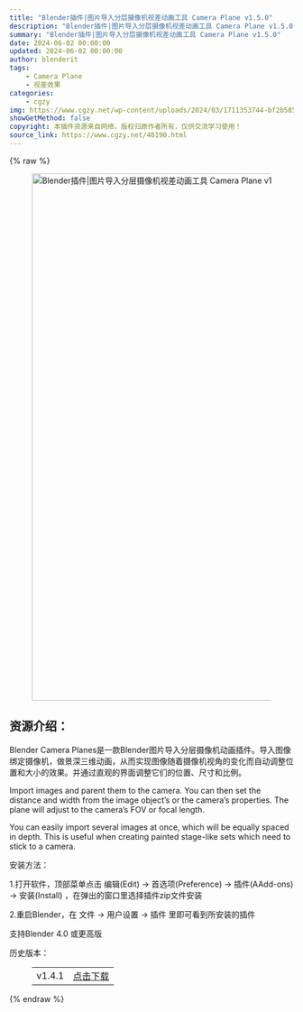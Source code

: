 ```yaml
---
title: "Blender插件|图片导入分层摄像机视差动画工具 Camera Plane v1.5.0"
description: "Blender插件|图片导入分层摄像机视差动画工具 Camera Plane v1.5.0"
summary: "Blender插件|图片导入分层摄像机视差动画工具 Camera Plane v1.5.0"
date: 2024-06-02 00:00:00
updated: 2024-06-02 00:00:00
author: blenderit
tags: 
    - Camera Plane
    - 视差效果
categories:
    - cgzy
img: https://www.cgzy.net/wp-content/uploads/2024/03/1711353744-bf2b585aaeb7a04.webp
showGetMethod: false
copyright: 本插件资源来自网络，版权归原作者所有，仅供交流学习使用！
source_link: https://www.cgzy.net/40190.html
---
```


{% raw %}
<div class="wp-block-image is-style-border-round-and-with-shadow">
<figure class="aligncenter size-full"><img fetchpriority="high" decoding="async" width="1337" height="935" src="https://www.cgzy.net/wp-content/uploads/2024/03/1711353512-06c52ebd44b7ab8.webp" class="wp-image-40191" title="Blender插件|图片导入分层摄像机视差动画工具 Camera Plane v1.5.0" alt="Blender插件|图片导入分层摄像机视差动画工具 Camera Plane v1.5.0"></figure></div><div class="wp-block-pandastudio-title"><div class="title_style_01"><h2 id="h2-0">资源介绍：</h2></div></div><p class="is-style-text-indent-2em">Blender Camera Planes是一款Blender图片导入分层摄像机动画插件。导入图像绑定摄像机，做景深三维动画，从而实现图像随着摄像机视角的变化而自动调整位置和大小的效果。并通过直观的界面调整它们的位置、尺寸和比例。</p><p>Import images and parent them to the camera. You can then set the distance and width from the image object’s or the camera’s properties. The plane will adjust to the camera’s FOV or focal length.</p><p>You can easily import several images at once, which will be equally spaced in depth. This is useful when creating painted stage-like sets which need to stick to a camera.</p><div class="wp-block-pandastudio-title"><div class="title_style_01"><p>安装方法：</p></div></div><p>1.打开软件，顶部菜单点击 编辑(Edit) → 首选项(Preference) → 插件(AAdd-ons) → 安装(Install) ，在弹出的窗口里选择插件zip文件安装</p><p>2.重启Blender，在 文件 → 用户设置 → 插件 里即可看到所安装的插件</p><div class="wp-block-pandastudio-tips"><div class="tip success "><p>支持Blender 4.0 或更高版</p>
</div></div><div class="wp-block-pandastudio-title"><div class="title_style_01"><p>历史版本：</p></div></div><figure class="wp-block-table has-medium-font-size"><table><tbody><tr><td>v1.4.1</td><td><a href="https://www.cgzy.net/go?_=b1197b14d5aHR0cHM6Ly9wYW4uYmFpZHUuY29tL3MvMTZvaDdtZVVQZFJIQXJBV2pYaXhoelE%2FcHdkPXd5cW0%3D" target="_blank">点击下载</a></td></tr></tbody></table></figure>
<div style="display: none">cgzy</div>
{% endraw %}